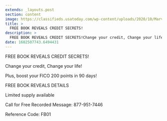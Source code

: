 ```yaml
--- 
extends: _layouts.post 
section: content 
image: https://classifieds.usatoday.com/wp-content/uploads/2020/10/Marvin-Williams-Credit-Secrets-1.png 
title: > 
  FREE BOOK REVEALS CREDIT SECRETS! 
description: > 
  FREE BOOK REVEALS CREDIT SECRETS!Change your credit, Change your life!Plus, boost your FICO 200 points in 90 days!FREE BOOK REVEALS DETAILSLimited supply availableCall for Free Recorded Message: 877-951-7446Reference Code: FB01 
date: 1602507743.6494431 
--- 
```

FREE BOOK REVEALS CREDIT SECRETS!

Change your credit, Change your life!

Plus, boost your FICO 200 points in 90 days!

FREE BOOK REVEALS DETAILS

Limited supply available

Call for Free Recorded Message: 877-951-7446

Reference Code: FB01